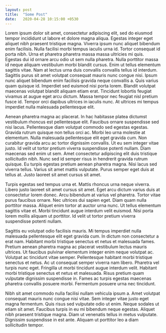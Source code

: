 ```yaml
---
layout: post
title:  "Some Post"
date:   2020-04-28 10:15:00 +0530
---
```


Lorem ipsum dolor sit amet, consectetur adipiscing elit, sed do eiusmod tempor incididunt ut labore et dolore magna aliqua. Egestas integer eget aliquet nibh praesent tristique magna. Viverra ipsum nunc aliquet bibendum enim facilisis. Nulla facilisi morbi tempus iaculis urna id. Tortor consequat id porta nibh. Urna et pharetra pharetra massa massa ultricies mi quis. Egestas dui id ornare arcu odio ut sem nulla pharetra. Nulla porttitor massa id neque aliquam vestibulum morbi blandit cursus. Enim ut tellus elementum sagittis vitae. Nam at lectus urna duis convallis convallis tellus id interdum. Sagittis purus sit amet volutpat consequat mauris nunc congue nisi. Ipsum nunc aliquet bibendum enim facilisis gravida neque convallis a. Quis varius quam quisque id. Imperdiet sed euismod nisi porta lorem. Blandit volutpat maecenas volutpat blandit aliquam etiam erat. Tincidunt lobortis feugiat vivamus at augue eget arcu dictum. Massa tempor nec feugiat nisl pretium fusce id. Tempor orci dapibus ultrices in iaculis nunc. At ultrices mi tempus imperdiet nulla malesuada pellentesque elit.

Aenean pharetra magna ac placerat. In hac habitasse platea dictumst vestibulum rhoncus est pellentesque elit. Faucibus ornare suspendisse sed nisi lacus. Pellentesque diam volutpat commodo sed egestas egestas. Gravida rutrum quisque non tellus orci ac. Morbi leo urna molestie at elementum. Nulla malesuada pellentesque elit eget gravida cum. Non curabitur gravida arcu ac tortor dignissim convallis. Ut eu sem integer vitae justo. Id velit ut tortor pretium viverra suspendisse potenti nullam. Diam maecenas sed enim ut sem. Amet consectetur adipiscing elit duis tristique sollicitudin nibh. Nunc sed id semper risus in hendrerit gravida rutrum quisque. Eu turpis egestas pretium aenean pharetra magna. Nisi lacus sed viverra tellus. Varius sit amet mattis vulputate. Purus semper eget duis at tellus at. Justo laoreet sit amet cursus sit amet.

Turpis egestas sed tempus urna et. Mattis rhoncus urna neque viverra. Libero justo laoreet sit amet cursus sit amet. Eget arcu dictum varius duis at consectetur lorem donec. Arcu bibendum at varius vel pharetra. Tortor vitae purus faucibus ornare. Nec ultrices dui sapien eget. Diam quam nulla porttitor massa. Aliquet enim tortor at auctor urna nunc. Ut tellus elementum sagittis vitae et. Morbi tincidunt augue interdum velit euismod. Nisi porta lorem mollis aliquam ut porttitor. Id velit ut tortor pretium viverra suspendisse potenti nullam.

Sagittis eu volutpat odio facilisis mauris. Mi tempus imperdiet nulla malesuada pellentesque elit eget gravida cum. In dictum non consectetur a erat nam. Habitant morbi tristique senectus et netus et malesuada fames. Pretium aenean pharetra magna ac placerat vestibulum lectus mauris ultrices. Ut faucibus pulvinar elementum integer enim neque volutpat ac. Volutpat ac tincidunt vitae semper. Pellentesque habitant morbi tristique senectus et netus. Ac ut consequat semper viverra nam libero. Pharetra vel turpis nunc eget. Fringilla ut morbi tincidunt augue interdum velit. Habitant morbi tristique senectus et netus et malesuada. Risus pretium quam vulputate dignissim suspendisse in. Fames ac turpis egestas maecenas pharetra convallis posuere morbi. Fermentum posuere urna nec tincidunt.

Nibh sit amet commodo nulla facilisi nullam vehicula ipsum a. Amet volutpat consequat mauris nunc congue nisi vitae. Sem integer vitae justo eget magna fermentum. Quis risus sed vulputate odio ut enim. Neque sodales ut etiam sit amet. Faucibus turpis in eu mi bibendum neque egestas. Aliquet nibh praesent tristique magna. Diam ut venenatis tellus in metus vulputate. Dignissim suspendisse in est ante. Aliquam ut porttitor leo a diam sollicitudin tempor.